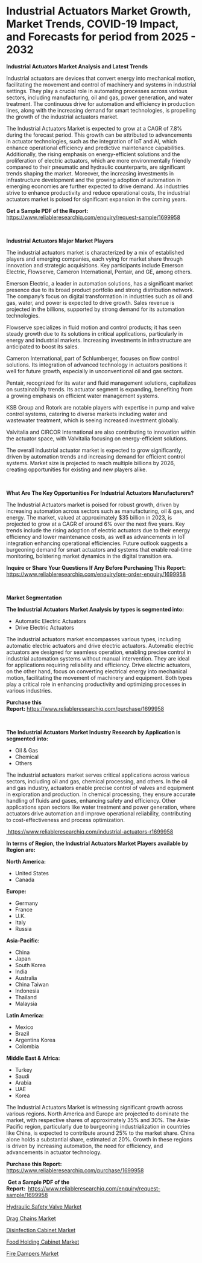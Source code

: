 <p><h1>Industrial Actuators Market Growth, Market Trends, COVID-19 Impact, and Forecasts for period from 2025 - 2032</h1></p><p><strong>Industrial Actuators Market Analysis and Latest Trends</strong></p>
<p><p>Industrial actuators are devices that convert energy into mechanical motion, facilitating the movement and control of machinery and systems in industrial settings. They play a crucial role in automating processes across various sectors, including manufacturing, oil and gas, power generation, and water treatment. The continuous drive for automation and efficiency in production lines, along with the increasing demand for smart technologies, is propelling the growth of the industrial actuators market.</p><p>The Industrial Actuators Market is expected to grow at a CAGR of 7.8% during the forecast period. This growth can be attributed to advancements in actuator technologies, such as the integration of IoT and AI, which enhance operational efficiency and predictive maintenance capabilities. Additionally, the rising emphasis on energy-efficient solutions and the proliferation of electric actuators, which are more environmentally friendly compared to their pneumatic and hydraulic counterparts, are significant trends shaping the market. Moreover, the increasing investments in infrastructure development and the growing adoption of automation in emerging economies are further expected to drive demand. As industries strive to enhance productivity and reduce operational costs, the industrial actuators market is poised for significant expansion in the coming years.</p></p>
<p><strong>Get a Sample PDF of the Report:&nbsp;</strong> <a href="https://www.reliableresearchiq.com/enquiry/request-sample/1699958?utm_campaign=2886&utm_medium=2&utm_source=Github&utm_content=ia&utm_term=27032025&utm_id=industrial-actuators">https://www.reliableresearchiq.com/enquiry/request-sample/1699958</a></p>
<p>&nbsp;</p>
<p><strong>Industrial Actuators Major Market Players</strong></p>
<p><p>The industrial actuators market is characterized by a mix of established players and emerging companies, each vying for market share through innovation and strategic acquisitions. Key participants include Emerson Electric, Flowserve, Cameron International, Pentair, and GE, among others.</p><p>Emerson Electric, a leader in automation solutions, has a significant market presence due to its broad product portfolio and strong distribution network. The company’s focus on digital transformation in industries such as oil and gas, water, and power is expected to drive growth. Sales revenue is projected in the billions, supported by strong demand for its automation technologies.</p><p>Flowserve specializes in fluid motion and control products; it has seen steady growth due to its solutions in critical applications, particularly in energy and industrial markets. Increasing investments in infrastructure are anticipated to boost its sales.</p><p>Cameron International, part of Schlumberger, focuses on flow control solutions. Its integration of advanced technology in actuators positions it well for future growth, especially in unconventional oil and gas sectors.</p><p>Pentair, recognized for its water and fluid management solutions, capitalizes on sustainability trends. Its actuator segment is expanding, benefiting from a growing emphasis on efficient water management systems.</p><p>KSB Group and Rotork are notable players with expertise in pump and valve control systems, catering to diverse markets including water and wastewater treatment, which is seeing increased investment globally. </p><p>Valvitalia and CIRCOR International are also contributing to innovation within the actuator space, with Valvitalia focusing on energy-efficient solutions.</p><p>The overall industrial actuator market is expected to grow significantly, driven by automation trends and increasing demand for efficient control systems. Market size is projected to reach multiple billions by 2026, creating opportunities for existing and new players alike.</p></p>
<p>&nbsp;</p>
<p><strong>What Are The Key Opportunities For Industrial Actuators Manufacturers?</strong></p>
<p><p>The Industrial Actuators market is poised for robust growth, driven by increasing automation across sectors such as manufacturing, oil & gas, and energy. The market, valued at approximately $35 billion in 2023, is projected to grow at a CAGR of around 6% over the next five years. Key trends include the rising adoption of electric actuators due to their energy efficiency and lower maintenance costs, as well as advancements in IoT integration enhancing operational efficiencies. Future outlook suggests a burgeoning demand for smart actuators and systems that enable real-time monitoring, bolstering market dynamics in the digital transition era.</p></p>
<p><strong>Inquire or Share Your Questions If Any Before Purchasing This Report:</strong> <a href="https://www.reliableresearchiq.com/enquiry/pre-order-enquiry/1699958?utm_campaign=2886&utm_medium=2&utm_source=Github&utm_content=ia&utm_term=27032025&utm_id=industrial-actuators">https://www.reliableresearchiq.com/enquiry/pre-order-enquiry/1699958</a></p>
<p>&nbsp;</p>
<p><strong>Market Segmentation</strong></p>
<p><strong>The Industrial Actuators Market Analysis by types is segmented into:</strong></p>
<p><ul><li>Automatic Electric Actuators</li><li>Drive Electric Actuators</li></ul></p>
<p><p>The industrial actuators market encompasses various types, including automatic electric actuators and drive electric actuators. Automatic electric actuators are designed for seamless operation, enabling precise control in industrial automation systems without manual intervention. They are ideal for applications requiring reliability and efficiency. Drive electric actuators, on the other hand, focus on converting electrical energy into mechanical motion, facilitating the movement of machinery and equipment. Both types play a critical role in enhancing productivity and optimizing processes in various industries.</p></p>
<p><strong>Purchase this Report:&nbsp;</strong><a href="https://www.reliableresearchiq.com/purchase/1699958?utm_campaign=2886&utm_medium=2&utm_source=Github&utm_content=ia&utm_term=27032025&utm_id=industrial-actuators">https://www.reliableresearchiq.com/purchase/1699958</a></p>
<p>&nbsp;</p>
<p><strong>The Industrial Actuators Market Industry Research by Application is segmented into:</strong></p>
<p><ul><li>Oil & Gas</li><li>Chemical</li><li>Others</li></ul></p>
<p><p>The industrial actuators market serves critical applications across various sectors, including oil and gas, chemical processing, and others. In the oil and gas industry, actuators enable precise control of valves and equipment in exploration and production. In chemical processing, they ensure accurate handling of fluids and gases, enhancing safety and efficiency. Other applications span sectors like water treatment and power generation, where actuators drive automation and improve operational reliability, contributing to cost-effectiveness and process optimization.</p></p>
<p><a href="https://www.reliableresearchiq.com/industrial-actuators-r1699958?utm_campaign=2886&utm_medium=2&utm_source=Github&utm_content=ia&utm_term=27032025&utm_id=industrial-actuators">&nbsp;https://www.reliableresearchiq.com/industrial-actuators-r1699958</a></p>
<p><strong>In terms of Region, the Industrial Actuators Market Players available by Region are:</strong></p>
<p>
    <p> <strong> North America: </strong>
        <ul>
            <li>United States</li>
            <li>Canada</li>
        </ul>
        </p> 
    <p> <strong> Europe: </strong>
        <ul>
            <li>Germany</li>
            <li>France</li>
            <li>U.K.</li>
            <li>Italy</li>
            <li>Russia</li>
        </ul>
        </p> 
    <p> <strong> Asia-Pacific: </strong>
        <ul>
            <li>China</li>
            <li>Japan</li>
            <li>South Korea</li>
            <li>India</li>
            <li>Australia</li>
            <li>China Taiwan</li>
            <li>Indonesia</li>
            <li>Thailand</li>
            <li>Malaysia</li>
        </ul>
        </p> 
    <p> <strong> Latin America: </strong>
        <ul>
            <li>Mexico</li>
            <li>Brazil</li>
            <li>Argentina Korea</li>
            <li>Colombia</li>
        </ul>
        </p> 
    <p> <strong> Middle East & Africa: </strong>
        <ul>
            <li>Turkey</li>
            <li>Saudi</li>
            <li>Arabia</li>
            <li>UAE</li>
            <li>Korea</li>
        </ul>
    </p>
    </p>
<p><p>The Industrial Actuators Market is witnessing significant growth across various regions. North America and Europe are projected to dominate the market, with respective shares of approximately 35% and 30%. The Asia-Pacific region, particularly due to burgeoning industrialization in countries like China, is expected to contribute around 25% to the market share. China alone holds a substantial share, estimated at 20%. Growth in these regions is driven by increasing automation, the need for efficiency, and advancements in actuator technology.</p></p>
<p><strong>Purchase this Report: </strong><a href="https://www.reliableresearchiq.com/purchase/1699958?utm_campaign=2886&utm_medium=2&utm_source=Github&utm_content=ia&utm_term=27032025&utm_id=industrial-actuators">https://www.reliableresearchiq.com/purchase/1699958</a></p>
<p>&nbsp;<strong>Get a Sample PDF of the Report:&nbsp;&nbsp;</strong><a href="https://www.reliableresearchiq.com/enquiry/request-sample/1699958?utm_campaign=2886&utm_medium=2&utm_source=Github&utm_content=ia&utm_term=27032025&utm_id=industrial-actuators">https://www.reliableresearchiq.com/enquiry/request-sample/1699958</a></p>
<p><strong></strong></p>
<p><p><a href="https://github.com/tszkintruca/Market-Research-Report-List-1/blob/main/hydraulic-safety-valve-market.md?utm_campaign=2886&utm_medium=2&utm_source=Github&utm_content=ia&utm_term=27032025&utm_id=industrial-actuators">Hydraulic Safety Valve Market</a></p><p><a href="https://www.linkedin.com/pulse/future-outlook-drag-chains-market-20252032-anticipated-141-cagr-txq5e?utm_campaign=2886&utm_medium=2&utm_source=Github&utm_content=ia&utm_term=27032025&utm_id=industrial-actuators">Drag Chains Market</a></p><p><a href="https://www.linkedin.com/pulse/exploring-disinfection-cabinet-market-dynamics-global-trends-future-tcune?utm_campaign=2886&utm_medium=2&utm_source=Github&utm_content=ia&utm_term=27032025&utm_id=industrial-actuators">Disinfection Cabinet Market</a></p><p><a href="https://www.linkedin.com/pulse/size-share-projected-growth-rate-food-holding-cabinet-marketwith-vmufe?utm_campaign=2886&utm_medium=2&utm_source=Github&utm_content=ia&utm_term=27032025&utm_id=industrial-actuators">Food Holding Cabinet Market</a></p><p><a href="https://www.linkedin.com/pulse/fire-dampers-market-forecast-2025-2032-components-applications-srmqe?utm_campaign=2886&utm_medium=2&utm_source=Github&utm_content=ia&utm_term=27032025&utm_id=industrial-actuators">Fire Dampers Market</a></p></p>